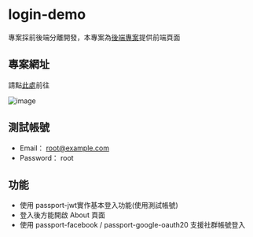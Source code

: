 # login-demo

專案採前後端分離開發，本專案為[後端專案](https://github.com/mingmoth/login-demo-api)提供前端頁面

## 專案網址
請點[此處](https://mingmoth.github.io/login-demo/#/)前往

![image](https://github.com/mingmoth/login-demo/tree/main/src/assets/login-demo-set.png)

## 測試帳號
* Email： root@example.com
* Password： root


## 功能
- 使用 passport-jwt實作基本登入功能(使用測試帳號)
- 登入後方能開啟 About 頁面
- 使用 passport-facebook / passport-google-oauth20 支援社群帳號登入